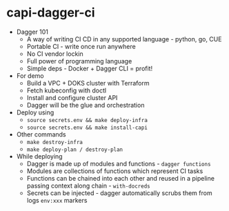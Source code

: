 # capi-dagger-ci

* Dagger 101
    * A way of writing CI CD in any supported language - python, go, CUE
    * Portable CI - write once run anywhere
    * No CI vendor lockin
    * Full power of programming language
    * Simple deps - Docker + Dagger CLI = profit!
* For demo
    * Build a VPC + DOKS cluster with Terraform
    * Fetch kubeconfig with doctl
    * Install and configure cluster API
    * Dagger will be the glue and orchestration
* Deploy using 
    * `source secrets.env && make deploy-infra`
    * `source secrets.env && make install-capi`
* Other commands
    * `make destroy-infra`
    * `make deploy-plan / destroy-plan`
* While deploying
    * Dagger is made up of modules and functions - `dagger functions`
    * Modules are collections of functions which represent CI tasks
    * Functions can be chained into each other and reused in a pipeline passing context along chain - `with-docreds`
    * Secrets can be injected - dagger automatically scrubs them from logs `env:xxx` markers

